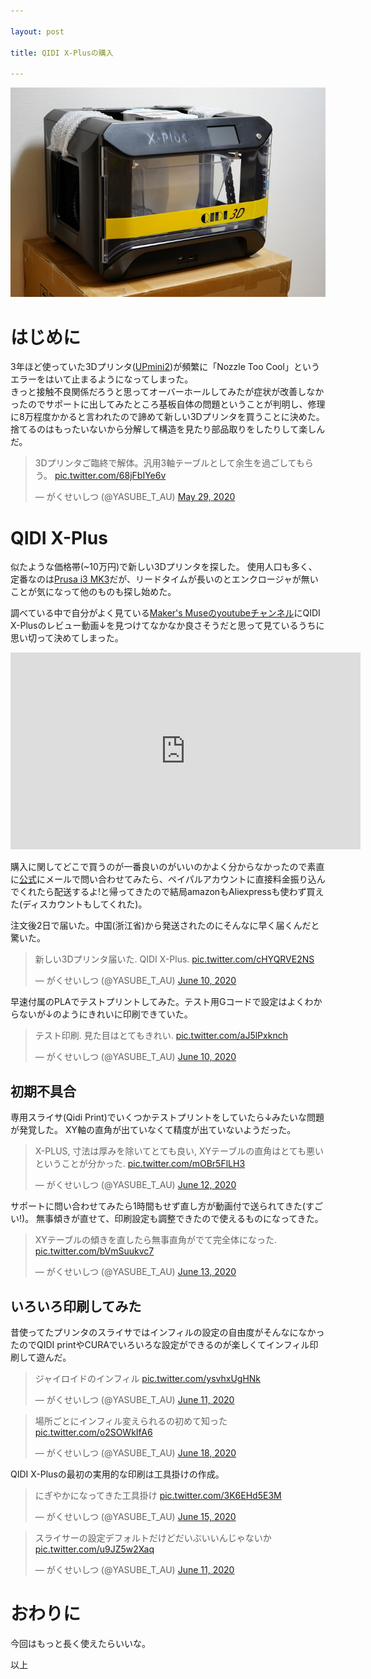 ```yaml
---

layout: post

title: QIDI X-Plusの購入

---
```


<img src="https://raw.githubusercontent.com/gakuseishitsu/gakuseishitsu.github.io/master/images/200610_new_3D_printer/3D.jpg">

# はじめに
3年ほど使っていた3Dプリンタ([UPmini2](https://www.pp3dp.jp/3d004.html))が頻繁に「Nozzle Too Cool」というエラーをはいて止まるようになってしまった。  
きっと接触不良関係だろうと思ってオーバーホールしてみたが症状が改善しなかったのでサポートに出してみたところ基板自体の問題ということが判明し、修理に8万程度かかると言われたので諦めて新しい3Dプリンタを買うことに決めた。  
捨てるのはもったいないから分解して構造を見たり部品取りをしたりして楽しんだ。

<blockquote class="twitter-tweet"><p lang="ja" dir="ltr">3Dプリンタご臨終で解体。汎用3軸テーブルとして余生を過ごしてもらう。 <a href="https://t.co/68jFbIYe6v">pic.twitter.com/68jFbIYe6v</a></p>&mdash; がくせいしつ (@YASUBE_T_AU) <a href="https://twitter.com/YASUBE_T_AU/status/1266346843039916034?ref_src=twsrc%5Etfw">May 29, 2020</a></blockquote> <script async src="https://platform.twitter.com/widgets.js" charset="utf-8"></script>

# QIDI X-Plus
似たような価格帯(~10万円)で新しい3Dプリンタを探した。
使用人口も多く、定番なのは[Prusa i3 MK3](https://shop.prusa3d.com/en/51-original-prusa-i3-mk3s)だが、リードタイムが長いのとエンクロージャが無いことが気になって他のものも探し始めた。

調べている中で自分がよく見ている[Maker's Museのyoutubeチャンネル](https://www.youtube.com/channel/UCxQbYGpbdrh-b2ND-AfIybg)にQIDI X-Plusのレビュー動画↓を見つけてなかなか良さそうだと思って見ているうちに思い切って決めてしまった。


<iframe width="560" height="315" src="https://www.youtube.com/embed/LhY6hiBaP0k" frameborder="0" allow="accelerometer; autoplay; clipboard-write; encrypted-media; gyroscope; picture-in-picture" allowfullscreen></iframe>


購入に関してどこで買うのが一番良いのがいいのかよく分からなかったので素直に[公式](
sales@qd3dprinter.com)にメールで問い合わせてみたら、ペイパルアカウントに直接料金振り込んでくれたら配送するよ!と帰ってきたので結局amazonもAliexpressも使わず買えた(ディスカウントもしてくれた)。

注文後2日で届いた。中国(浙江省)から発送されたのにそんなに早く届くんだと驚いた。

<blockquote class="twitter-tweet"><p lang="ja" dir="ltr">新しい3Dプリンタ届いた. QIDI X-Plus. <a href="https://t.co/cHYQRVE2NS">pic.twitter.com/cHYQRVE2NS</a></p>&mdash; がくせいしつ (@YASUBE_T_AU) <a href="https://twitter.com/YASUBE_T_AU/status/1270666557106950144?ref_src=twsrc%5Etfw">June 10, 2020</a></blockquote> <script async src="https://platform.twitter.com/widgets.js" charset="utf-8"></script>

早速付属のPLAでテストプリントしてみた。テスト用Gコードで設定はよくわからないが↓のようにきれいに印刷できていた。

<blockquote class="twitter-tweet"><p lang="ja" dir="ltr">テスト印刷. 見た目はとてもきれい. <a href="https://t.co/aJ5lPxknch">pic.twitter.com/aJ5lPxknch</a></p>&mdash; がくせいしつ (@YASUBE_T_AU) <a href="https://twitter.com/YASUBE_T_AU/status/1270705700742688768?ref_src=twsrc%5Etfw">June 10, 2020</a></blockquote> <script async src="https://platform.twitter.com/widgets.js" charset="utf-8"></script>

## 初期不具合
専用スライサ(Qidi Print)でいくつかテストプリントをしていたら↓みたいな問題が発覚した。
XY軸の直角が出ていなくて精度が出ていないようだった。

<blockquote class="twitter-tweet"><p lang="ja" dir="ltr">X-PLUS, 寸法は厚みを除いてとても良い, XYテーブルの直角はとても悪いということが分かった. <a href="https://t.co/mOBr5FlLH3">pic.twitter.com/mOBr5FlLH3</a></p>&mdash; がくせいしつ (@YASUBE_T_AU) <a href="https://twitter.com/YASUBE_T_AU/status/1271428389149175809?ref_src=twsrc%5Etfw">June 12, 2020</a></blockquote> <script async src="https://platform.twitter.com/widgets.js" charset="utf-8"></script>

サポートに問い合わせてみたら1時間もせず直し方が動画付で送られてきた(すごい!)。
無事傾きが直せて、印刷設定も調整できたので使えるものになってきた。

<blockquote class="twitter-tweet"><p lang="ja" dir="ltr">XYテーブルの傾きを直したら無事直角がでて完全体になった. <a href="https://t.co/bVmSuukvc7">pic.twitter.com/bVmSuukvc7</a></p>&mdash; がくせいしつ (@YASUBE_T_AU) <a href="https://twitter.com/YASUBE_T_AU/status/1271623513544130561?ref_src=twsrc%5Etfw">June 13, 2020</a></blockquote> <script async src="https://platform.twitter.com/widgets.js" charset="utf-8"></script>


## いろいろ印刷してみた
昔使ってたプリンタのスライサではインフィルの設定の自由度がそんなになかったのでQIDI printやCURAでいろいろな設定ができるのが楽しくてインフィル印刷して遊んだ。

<blockquote class="twitter-tweet"><p lang="ja" dir="ltr">ジャイロイドのインフィル <a href="https://t.co/ysvhxUgHNk">pic.twitter.com/ysvhxUgHNk</a></p>&mdash; がくせいしつ (@YASUBE_T_AU) <a href="https://twitter.com/YASUBE_T_AU/status/1270992165011742721?ref_src=twsrc%5Etfw">June 11, 2020</a></blockquote> <script async src="https://platform.twitter.com/widgets.js" charset="utf-8"></script>


<blockquote class="twitter-tweet"><p lang="ja" dir="ltr">場所ごとにインフィル変えられるの初めて知った <a href="https://t.co/o2SOWkIfA6">pic.twitter.com/o2SOWkIfA6</a></p>&mdash; がくせいしつ (@YASUBE_T_AU) <a href="https://twitter.com/YASUBE_T_AU/status/1273537200689311744?ref_src=twsrc%5Etfw">June 18, 2020</a></blockquote> <script async src="https://platform.twitter.com/widgets.js" charset="utf-8"></script>

QIDI X-Plusの最初の実用的な印刷は工具掛けの作成。

<blockquote class="twitter-tweet"><p lang="ja" dir="ltr">にぎやかになってきた工具掛け <a href="https://t.co/3K6EHd5E3M">pic.twitter.com/3K6EHd5E3M</a></p>&mdash; がくせいしつ (@YASUBE_T_AU) <a href="https://twitter.com/YASUBE_T_AU/status/1272523713288830978?ref_src=twsrc%5Etfw">June 15, 2020</a></blockquote> <script async src="https://platform.twitter.com/widgets.js" charset="utf-8"></script>

<blockquote class="twitter-tweet"><p lang="ja" dir="ltr">スライサーの設定デフォルトだけどだいぶいいんじゃないか <a href="https://t.co/u9JZ5w2Xaq">pic.twitter.com/u9JZ5w2Xaq</a></p>&mdash; がくせいしつ (@YASUBE_T_AU) <a href="https://twitter.com/YASUBE_T_AU/status/1270944566523256832?ref_src=twsrc%5Etfw">June 11, 2020</a></blockquote> <script async src="https://platform.twitter.com/widgets.js" charset="utf-8"></script>


# おわりに
今回はもっと長く使えたらいいな。

以上

